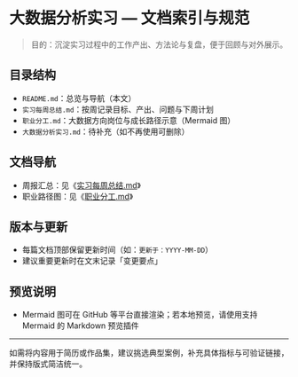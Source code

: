 # 大数据分析实习 — 文档索引与规范

> 目的：沉淀实习过程中的工作产出、方法论与复盘，便于回顾与对外展示。

## 目录结构
- `README.md`：总览与导航（本文）
- `实习每周总结.md`：按周记录目标、产出、问题与下周计划
- `职业分工.md`：大数据方向岗位与成长路径示意（Mermaid 图）
- `大数据分析实习.md`：待补充（如不再使用可删除）

## 文档导航
- 周报汇总：见《[实习每周总结.md](./实习每周总结.md)》
- 职业路径图：见《[职业分工.md](./职业分工.md)》


## 版本与更新
- 每篇文档顶部保留更新时间（如：`更新于：YYYY-MM-DD`）
- 建议重要更新时在文末记录「变更要点」

## 预览说明
- Mermaid 图可在 GitHub 等平台直接渲染；若本地预览，请使用支持 Mermaid 的 Markdown 预览插件

---
如需将内容用于简历或作品集，建议挑选典型案例，补充具体指标与可验证链接，并保持版式简洁统一。
